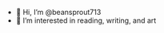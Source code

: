 - 👋 Hi, I’m @beansprout713
- 👀 I’m interested in reading, writing, and art

<!---
beansprout713/beansprout713 is a ✨ special ✨ repository because its `README.md` (this file) appears on your GitHub profile.
You can click the Preview link to take a look at your changes.
--->
